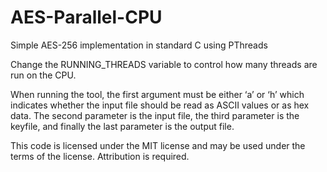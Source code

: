 # AES-Parallel-CPU
Simple AES-256 implementation in standard C using PThreads

Change the RUNNING_THREADS variable to control how many threads are run on the CPU.

When running the tool, the first argument must be either ‘a’ or ‘h’ which indicates whether the input file should be read as ASCII values or as hex data.  The second parameter is the input file, the third parameter is the keyfile, and finally the last parameter is the output file.

This code is licensed under the MIT license and may be used under the terms of the license.  Attribution is required.
